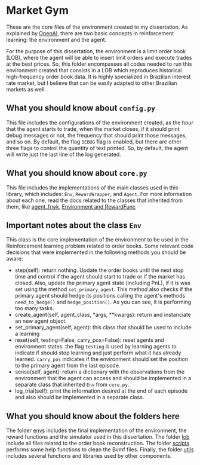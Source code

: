 # Market Gym

These are the core files of the environment created to my dissertation. As explained by [OpenAI](https://github.com/openai/gym/blob/master/README.rst), there are two basic concepts in reinforcement learning: the environment and the agent.

For the purpose of this dissertation, the environment is a limit order book (LOB), where the agent will be able to insert limit orders and execute trades at the best prices. So, this folder encompasses all codes needed to run this environment created that consists in a LOB which reproduces historical high-frequency order book data. It is highly specialized in Brazilian interest rate market, but I believe that can be easily adapted to other Brazilian markets as well.

## What you should know about `config.py`

This file includes the configurations of the environment created, as the hour that the agent starts to trade, when the market closes, if it should print debug messages or not, the frequency that should print those messages, and so on. By default, the flag `DEBUG` flag is enabled, but there are other three flags to control the quantity of text printed. So, by default, the agent will write just the last line of the log generated.

## What you should know about `core.py`

This file includes the implementations of the main classes used in this library, which includes: `Env`, `RewardWrapper`, and `Agent`. For more information about each one, read the docs related to the classes that inherited from them, like [agent_frwk](../market_sim/README.md), [Environment and RewardFunc](envs/README.md)

## Important notes about the class `Env`

This class is the core implementation of the environment to be used in the Reinforcement learning problem related to order books. Some relevant code decisions that were implemented in the following methods you should be aware:
- step(self): return nothing. Update the order books until the next stop time and control if the agent should start to trade or if the market has closed. Also, update the primary agent state (including PnL), if it is was set using the method `set_primary_agent`. This method also checks if the primary agent should hedge its positions calling the agent's methods `need_to_hedge()` and `hedge_position()`. As you can see, it is performing too many tasks.
- create_agent(self, agent_class, *args, **kwargs): return and instanciate an new agent object.
- set_primary_agent(self, agent): this class that should be used to include a learning 
- reset(self, testing=False, carry_pos=False): reset agents and environment states. the flag `testing` is used by learning agents to indicate if should stop learning and just perform what it has already learned. `carry_pos` indicates if the environment should set the position to the primary agent from the last episode.
- sense(self, agent): return a dictionary with the observations from the environment that the agent can access and should be implemented in a separate class that inherited `Env` from `core.py`.
- log_trial(self): print the information desired at the end of each episode and also should be implemented in a separate class.

## What you should know about the folders here

The folder [envs](envs/README.md) includes the final implementation of the environment, the reward functions and the simulator used in this dissertation. The folder [lob](lob/README.md) include all files related to the order book reconstruction. The folder [scripts](scripts/README.md) performs some help functions to clean the Bvmf files. Finally, the folder [utils](utils/README.md) includes several functions and libraries used by other components.
